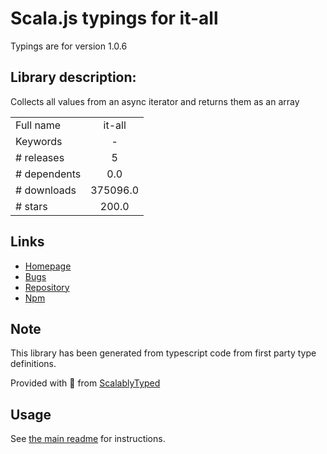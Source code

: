 
# Scala.js typings for it-all

Typings are for version 1.0.6

## Library description:
Collects all values from an async iterator and returns them as an array

|                    |                 |
| ------------------ | :-------------: |
| Full name          | it-all |
| Keywords           | - |
| # releases         | 5 |
| # dependents       | 0.0 |
| # downloads        | 375096.0 |
| # stars            | 200.0 |

## Links
- [Homepage](https://github.com/achingbrain/it/tree/master/packages/it-all#readme)
- [Bugs](https://github.com/achingbrain/it/issues)
- [Repository](https://github.com/achingbrain/it)
- [Npm](https://www.npmjs.com/package/it-all)
    


## Note
This library has been generated from typescript code from first party type definitions.

Provided with :purple_heart: from [ScalablyTyped](https://github.com/oyvindberg/ScalablyTyped)

## Usage
See [the main readme](../../readme.md) for instructions.


